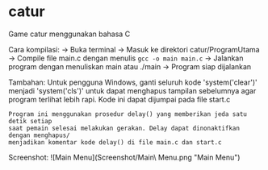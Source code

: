 # catur
Game catur menggunakan bahasa C

Cara kompilasi:
	->	Buka terminal
	->	Masuk ke direktori catur/ProgramUtama
	->	Compile file main.c dengan menulis `gcc -o main main.c`
	-> 	Jalankan program dengan menuliskan main atau ./main
	->	Program siap dijalankan

Tambahan:
	Untuk pengguna Windows, ganti seluruh kode 'system('clear')' menjadi 'system('cls')' 
	untuk dapat menghapus tampilan sebelumnya agar program terlihat lebih rapi. Kode ini
	dapat dijumpai pada file start.c

	Program ini menggunakan prosedur delay() yang memberikan jeda satu detik setiap
	saat pemain selesai melakukan gerakan. Delay dapat dinonaktifkan dengan menghapus/
	menjadikan komentar kode delay() di file main.c dan start.c

Screenshot:
![Main Menu](Screenshot/Main\ Menu.png "Main Menu")
